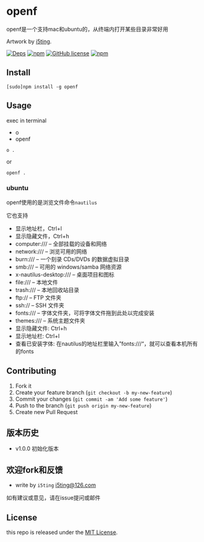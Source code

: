 # openf

openf是一个支持mac和ubuntu的，从终端内打开某些目录非常好用

Artwork by [i5ting](http://www.github.com/i5ting/).

[![Deps](https://david-dm.org/i5ting/openf.svg)](https://david-dm.org/i5ting/openf) 
[![npm](https://img.shields.io/npm/v/openf.svg)](https://www.npmjs.com/package/openf)
[![GitHub license](https://img.shields.io/badge/license-MIT-blue.svg)](https://raw.githubusercontent.com/i5ting/openf/master/LICENSE.md)
[![npm](https://img.shields.io/npm/dt/openf.svg)](https://www.npmjs.com/package/openf)


## Install

    [sudo]npm install -g openf

## Usage 

exec in terminal

- o
- openf

```
o .
```

or 

```
openf .
```

### ubuntu 

openf使用的是浏览文件命令`nautilus`

它也支持

- 显示地址栏，Ctrl+l
- 显示隐藏文件，Ctrl+h
- computer:/// – 全部挂载的设备和网络
- network:/// – 浏览可用的网络
- burn:/// – 一个刻录 CDs/DVDs 的数据虚拟目录
- smb:/// – 可用的 windows/samba 网络资源
- x-nautilus-desktop:/// – 桌面项目和图标
- file:/// – 本地文件
- trash:/// – 本地回收站目录
- ftp:// – FTP 文件夹
- ssh:// – SSH 文件夹
- fonts:/// – 字体文件夹，可将字体文件拖到此处以完成安装
- themes:/// – 系统主题文件夹
- 显示隐藏文件: Ctrl+h
- 显示地址栏: Ctrl+l
- 查看已安装字体: 在nautilus的地址栏里输入”fonts:///“，就可以查看本机所有的fonts


## Contributing

1. Fork it
2. Create your feature branch (`git checkout -b my-new-feature`)
3. Commit your changes (`git commit -am 'Add some feature'`)
4. Push to the branch (`git push origin my-new-feature`)
5. Create new Pull Request

## 版本历史

- v1.0.0 初始化版本

## 欢迎fork和反馈

- write by `i5ting` i5ting@126.com

如有建议或意见，请在issue提问或邮件

## License

this repo is released under the [MIT
License](http://www.opensource.org/licenses/MIT).
